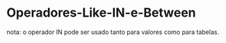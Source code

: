 # Operadores-Like-IN-e-Between
nota: o operador IN pode ser usado tanto para valores como para tabelas.
